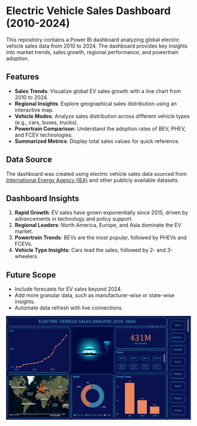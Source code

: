 # Electric Vehicle Sales Dashboard (2010-2024)

This repository contains a Power BI dashboard analyzing global electric vehicle sales data from 2010 to 2024. The dashboard provides key insights into market trends, sales growth, regional performance, and powertrain adoption.

## Features

* **Sales Trends**: Visualize global EV sales growth with a line chart from 2010 to 2024.
* **Regional Insights**: Explore geographical sales distribution using an interactive map.
* **Vehicle Modes**: Analyze sales distribution across different vehicle types (e.g., cars, buses, trucks).
* **Powertrain Comparison**: Understand the adoption rates of BEV, PHEV, and FCEV technologies.
* **Summarized Metrics**: Display total sales values for quick reference.

## Data Source

The dashboard was created using electric vehicle sales data sourced from [International Energy Agency (IEA)](https://www.iea.org/) and other publicly available datasets.

## Dashboard Insights

1. **Rapid Growth**: EV sales have grown exponentially since 2015, driven by advancements in technology and policy support.
2. **Regional Leaders**: North America, Europe, and Asia dominate the EV market.
3. **Powertrain Trends**: BEVs are the most popular, followed by PHEVs and FCEVs.
4. **Vehicle Type Insights**: Cars lead the sales, followed by 2- and 3-wheelers.

## Future Scope

* Include forecasts for EV sales beyond 2024.
* Add more granular data, such as manufacturer-wise or state-wise insights.
* Automate data refresh with live connections.


![Dashboard Screenshot](DashBoard_Screenshot.png) 


